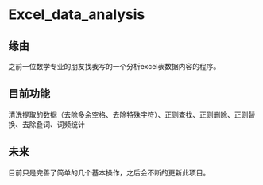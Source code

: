 # Excel_data_analysis
## 缘由
之前一位数学专业的朋友找我写的一个分析excel表数据内容的程序。
## 目前功能
清洗提取的数据（去除多余空格、去除特殊字符）、正则查找、正则删除、正则替换、去除叠词、词频统计<br>
## 未来
目前只是完善了简单的几个基本操作，之后会不断的更新此项目。
